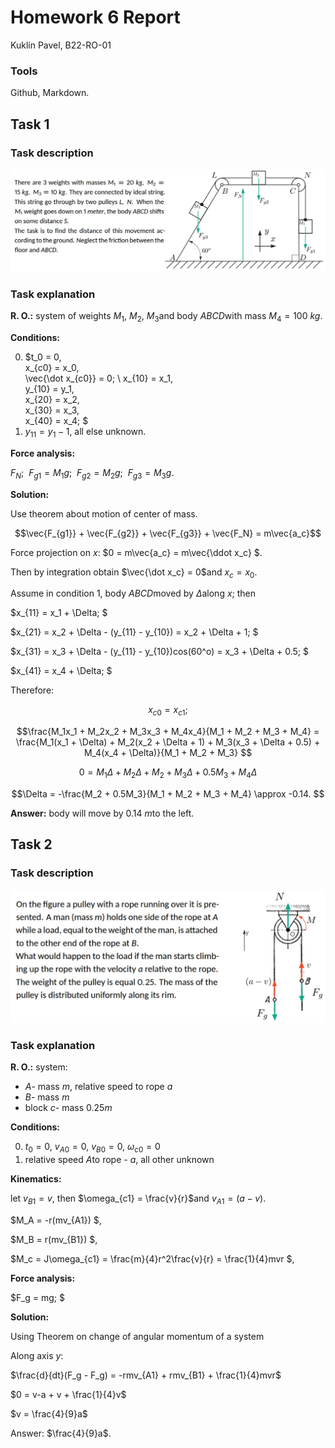 # Homework 6 Report
Kuklin Pavel, B22-RO-01

### Tools
Github, Markdown.

## Task 1

### Task description
![](task1_desc.png)

### Task explanation

**R. O.:** system of weights $M_1$, $M_2$, $M_3$and body $ABCD$with mass $M_4 = 100\ kg$.

**Conditions:**

0. $t_0 = 0,\
x_{c0} = x_0,\
\vec{\dot x_{c0}} = 0; \\
x_{10} = x_1,\
y_{10} = y_1,\
x_{20} = x_2,\
x_{30} = x_3,\
x_{40} = x_4; $
1. $y_{11} = y_1 - 1$, all else unknown.

**Force analysis:**

$F_N; \ \ F_{g1} = M_1g; \ \ F_{g2} = M_2g; \ \ F_{g3} = M_3g.$

**Solution:**

Use theorem about motion of center of mass.

$$\vec{F_{g1}} + \vec{F_{g2}} + \vec{F_{g3}} + \vec{F_N} = m\vec{a_c}$$

Force projection on $x$: $0 = m\vec{a_c} = m\vec{\ddot x_c} $.

Then by integration obtain $\vec{\dot x_c} = 0$and $x_c = x_0$.

Assume in condition 1, body $ABCD$moved by $\Delta$along $x$; then

$x_{11} = x_1 + \Delta; $

$x_{21} = x_2 + \Delta - (y_{11} - y_{10}) = x_2 + \Delta + 1; $

$x_{31} = x_3 + \Delta - (y_{11} - y_{10})cos(60^o) = x_3 + \Delta + 0.5; $

$x_{41} = x_4 + \Delta; $

Therefore:

$$x_{c0} = x_{c1}; $$

$$\frac{M_1x_1 + M_2x_2 + M_3x_3 + M_4x_4}{M_1 + M_2 + M_3 + M_4} =
\frac{M_1(x_1 + \Delta) + M_2(x_2 + \Delta + 1) + M_3(x_3 + \Delta + 0.5) + M_4(x_4 + \Delta)}{M_1 + M_2 + M_3} $$

$$0 = M_1\Delta + M_2\Delta + M_2 + M_3\Delta + 0.5M_3 + M_4\Delta $$

$$\Delta = -\frac{M_2 + 0.5M_3}{M_1 + M_2 + M_3 + M_4} \approx -0.14. $$

**Answer:** body will move by $0.14\ m$to the left.

## Task 2

### Task description
![](task2_desc.png)

### Task explanation

**R. O.:** system:

- $A$- mass $m$, relative speed to rope $a$
- $B$- mass $m$
- block $c$- mass $0.25m$

**Conditions:**

0. $t_0 = 0,\
v_{A0} = 0,\
v_{B0} = 0,\
\omega_{c0} = 0$
1. relative speed $A$to rope - $a$, all other unknown

**Kinematics:**

let $v_{B1} = v$, then $\omega_{c1} = \frac{v}{r}$and $v_{A1} = (a-v)$.

$M_A = -r(mv_{A1}) $,

$M_B = r(mv_{B1}) $,

$M_c = J\omega_{c1} = \frac{m}{4}r^2\frac{v}{r} = \frac{1}{4}mvr $,

**Force analysis:**

$F_g = mg; $

**Solution:**

Using Theorem on change of angular momentum of a system

Along axis $y$:

$\frac{d}{dt}(F_g - F_g) = -rmv_{A1} + rmv_{B1} + \frac{1}{4}mvr$

$0 = v-a + v + \frac{1}{4}v$

$v = \frac{4}{9}a$

Answer: $\frac{4}{9}a$.